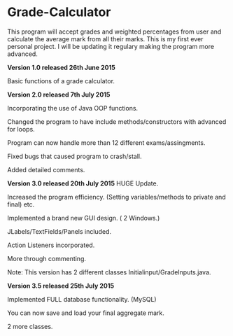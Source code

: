 # Grade-Calculator
This program will accept grades and weighted percentages from user and calculate the average mark from all their marks.
This is my first ever personal project. I will be updating it regulary making the program more advanced.

**Version 1.0 released 26th June 2015**

Basic functions of a grade calculator.


**Version 2.0 released 7th July 2015**

Incorporating the use of Java OOP functions.

Changed the program to have include methods/constructors with advanced for loops.

Program can now handle more than 12 different exams/assingments.

Fixed bugs that caused program to crash/stall.

Added detailed comments.

**Version 3.0 released 20th July 2015**
HUGE Update. 

Increased the program efficiency. (Setting variables/methods to private and final) etc.

Implemented a brand new GUI design. ( 2 Windows.) 

JLabels/TextFields/Panels included.

Action Listeners incorporated. 

More through commenting. 

Note: This version has 2 different classes Initialinput/GradeInputs.java.

**Version 3.5 released 25th July 2015**

Implemented FULL database functionality. (MySQL)

You can now save and load your final aggregate mark.

2 more classes.
